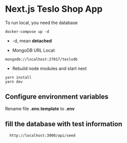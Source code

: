 # Next.js Teslo Shop App

To run local, you need the database
```
docker-compose up -d
```

* -d, mean __detached__

* MongoDB URL Local:
```
mongodb://localhost:27017/teslodb
```
* Rebuild node modules and start next
```
yarn install
yarn dev
```

## Configure environment variables
Rename file __.env.template__ to __.env__

## fill the database with test information
```
  http://localhost:3000/api/seed
```